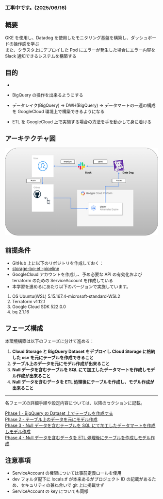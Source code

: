 ### 工事中です。(2025/06/16)

## 概要

GKE を使用し、Datadog を使用したモニタリング基盤を構築し、ダッシュボードの操作感を学ぶ  
また、クラスタ上にデプロイした Pod にエラーが発生した場合にエラー内容を Slack 通知できるシステムを構築する

## 目的

-

- BigQuery の操作を出来るようにする
- データレイク(BigQuery) → DWH(BigQuery) → データマートの一連の構成を GoogleCloud 環境上で構築できるようになる
- ETL を GoogleCloud 上で実施する場合の方法を手を動かして身に着ける

## アーキテクチャ図

![アーキテクチャ図](picture/arch.png)

## 前提条件

- GitHub 上に以下のリポジトリを作成しておく：
- [storage-bq-etl-pipeline](https://github.com/Karasu1t/storage-bq-etl-pipeline)
- GoogleCloud アカウントを作成し、予め必要な API の有効化および terraform のための ServiceAccount を作成している
- 本学習を進めるにあたり以下のバージョンで実施しています。

1.  OS Ubuntu(WSL) 5.15.167.4-microsoft-standard-WSL2
2.  Terraform v1.12.1
3.  Google Cloud SDK 522.0.0
4.  bq 2.1.16

## フェーズ構成

本環境構築は以下のフェーズに分けて進める：

1. **Cloud Storage と BigQuery Dataset をデプロイし Cloud Storage に格納した csv を元にテーブルを作成できること**
2. **テーブル上のデータを元にモデル作成が出来ること**
3. **Null データを含むテーブルを SQL にて加工したデータマートを作成しモデル作成が出来ること**
4. **Null データを含むデータを ETL 処理後にテーブルを作成し、モデル作成が出来ること**

---

各フェーズの詳細手順や設定内容については、以降のセクションに記載。

[Phase 1 - BigQuery の Dataset 上でテーブルを作成する](https://github.com/Karasu1t/storage-bq-etl-pipeline/blob/main/Phase1.md)  
[Phase 2 - テーブル上のデータを元にモデル作成](https://github.com/Karasu1t/storage-bq-etl-pipeline/blob/main/Phase2.md)  
[Phase 3 - Null データを含むテーブルを SQL にて加工したデータマートを作成しモデル作成](https://github.com/Karasu1t/storage-bq-etl-pipeline/blob/main/Phase3.md)  
[Phase 4 - Null データを含むデータを ETL 処理後にテーブルを作成しモデル作成](https://github.com/Karasu1t/storage-bq-etl-pipeline/blob/main/Phase4.md)

## 注意事項

- ServiceAccount の権限については事前定義ロールを使用
- dev フォルダ配下に locals.tf が本来あるがプロジェクト ID の記載があるため、セキュリティの兼ね合いで git 上に掲載せず
- ServiceAccount の key についても同様
